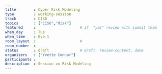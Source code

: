 ```yaml
---
title        : Cyber Risk Modeling
type         : working-session
track        : CISO
topics       : ["CISO","Risk"]
featured     :                    # if  "yes" review with summit team
when_day     : Tue
when_time    : Eve-1
room_layout  :                    #
room_number  :
status       : draft              # draft, review-content, done
organizers   : ["Yvette Connor"]
participants :
description  : Session on Risk Modeling
---
```


<!--(add intro)

## Why

## What

## Outcomes

## Who

## References-->
